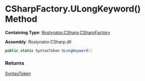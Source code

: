 # CSharpFactory\.ULongKeyword\(\) Method

**Containing Type**: [Roslynator.CSharp](../../README.md)\.[CSharpFactory](../README.md)

**Assembly**: Roslynator\.CSharp\.dll

```csharp
public static SyntaxToken ULongKeyword()
```

### Returns

[SyntaxToken](https://docs.microsoft.com/en-us/dotnet/api/microsoft.codeanalysis.syntaxtoken)

